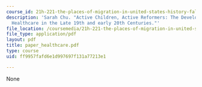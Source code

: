 ```yaml
---
course_id: 21h-221-the-places-of-migration-in-united-states-history-fall-2006
description: 'Sarah Chu. "Active Children, Active Reformers: The Development of Child
  Healthcare in the Late 19th and early 20th Centuries."'
file_location: /coursemedia/21h-221-the-places-of-migration-in-united-states-history-fall-2006/ff9957fafd6e1d997697f131a77213e1_paper_healthcare.pdf
file_type: application/pdf
layout: pdf
title: paper_healthcare.pdf
type: course
uid: ff9957fafd6e1d997697f131a77213e1

---
```

None